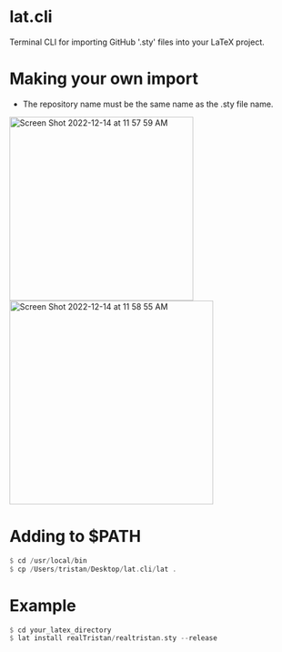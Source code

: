 # lat.cli
Terminal CLI for importing GitHub '.sty' files into your LaTeX project.

# Making your own import
- The repository name must be the same name as the .sty file name.

<img width="323" alt="Screen Shot 2022-12-14 at 11 57 59 AM" src="https://user-images.githubusercontent.com/75189508/207659388-222be577-aeee-43f3-93e4-13fa8b4a0995.png">
<img width="358" alt="Screen Shot 2022-12-14 at 11 58 55 AM" src="https://user-images.githubusercontent.com/75189508/207659400-18a60ed8-715d-44fb-9b21-1bb8e79a759a.png">



# Adding to $PATH
```rust
$ cd /usr/local/bin
$ cp /Users/tristan/Desktop/lat.cli/lat .
```

# Example
```rust
$ cd your_latex_directory
$ lat install realTristan/realtristan.sty --release
```

